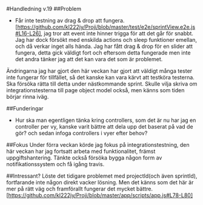 #Handledning v.19
##Problem
* Får inte testning av drag & drop att fungera. [https://github.com/kl222jy/Proji/blob/master/test/e2e/sprintView.e2e.js#L16-L26], jag tror att event inte hinner trigga för att det går för snabbt. Jag har dock försökt med enskilda actions och sleep funktioner emellan, och då verkar inget alls hända. Jag har fått drag & drop för en slider att fungera, detta gick väldigt fort och eftersom detta fungerade men inte det andra tänker jag att det kan vara det som är problemet. 

Ändringarna jag har gjort den här veckan har gjort att väldigt många tester inte fungerar för tillfället, så det kanske kan vara kärvt att testköra testerna. Ska försöka rätta till detta under nästkommande sprint. Skulle vilja skriva om integrationstesterna till page object model också, men känns som tiden börjar rinna iväg.

##Funderingar
* Hur ska man egentligen tänka kring controllers, som det är nu har jag en controller per vy, kanske varit bättre att dela upp det baserat på vad de gör? och sedan infoga controllers i vyer efter behov?

##Fokus
Under förra veckan körde jag fokus på integrationstestning, den här veckan har jag fortsatt arbeta med funktionalitet, främst uppgiftshantering. Tänkte också försöka bygga någon form av notifikationssystem och få igång travis.

##Intressant?
Löste det tidigare problemet med projectId(och även sprintId), fortfarande inte någon direkt vacker lösning. Men det känns som det här är mer på rätt väg och framförallt fungerar det mycket bättre. [https://github.com/kl222jy/Proji/blob/master/app/scripts/app.js#L78-L80]

<!-- #Handledning v.17
##Problem
* nginclude - hade fel tidigare, dirtychecking görs, men $digest där triggas aldrig av ändringar i ngview($rootscope.$digest?)
* klumpig lösning för att få in userId och projectId i controller; leder till klumpiga tester (resolve?)

##Funderingar
* central stub/mockup vs separata för vardera test/testsvit
* testa externa bibliotek? enbart egen kod? exkludera allt utom egen kod till istanbul(coverage)?

##Fokus
Denna veckan har jag lagt fokus på att lära mig testning, främst enhetstestning och börjat kika på integrationstestning(e2e).
 -->